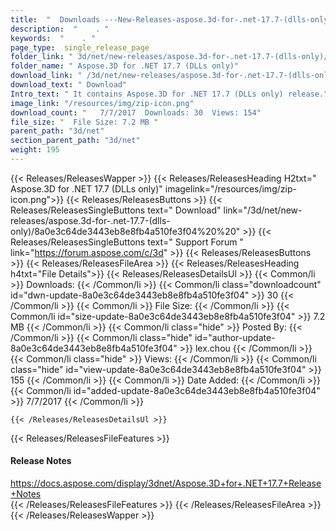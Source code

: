 ```yaml
---
title:  "  Downloads ---New-Releases-aspose.3d-for-.net-17.7-(dlls-only) . " 
description:  "    . " 
keywords:  "    . " 
page_type:  single_release_page
folder_link: " 3d/net/new-releases/aspose.3d-for-.net-17.7-(dlls-only)/"
folder_name: " Aspose.3D for .NET 17.7 (DLLs only)"
download_link: " /3d/net/new-releases/aspose.3d-for-.net-17.7-(dlls-only)/8a0e3c64de3443eb8e8fb4a510fe3f04"
download_text: " Download"
Intro_text: " It contains Aspose.3D for .NET 17.7 (DLLs only) release."
image_link: "/resources/img/zip-icon.png"
download_count: "   7/7/2017  Downloads: 30  Views: 154"
file_size: "  File Size: 7.2 MB "
parent_path: "3d/net"
section_parent_path: "3d/net"
weight: 195
---
```


{{< Releases/ReleasesWapper >}}
  {{< Releases/ReleasesHeading H2txt=" Aspose.3D for .NET 17.7 (DLLs only)" imagelink="/resources/img/zip-icon.png">}}
  {{< Releases/ReleasesButtons >}}
    {{< Releases/ReleasesSingleButtons text=" Download" link="/3d/net/new-releases/aspose.3d-for-.net-17.7-(dlls-only)/8a0e3c64de3443eb8e8fb4a510fe3f04%20%20" >}}
    {{< Releases/ReleasesSingleButtons text=" Support Forum " link="https://forum.aspose.com/c/3d" >}}
  {{< Releases/ReleasesButtons >}}
  {{< Releases/ReleasesFileArea >}}
    {{< Releases/ReleasesHeading h4txt="File Details">}}
    {{< Releases/ReleasesDetailsUl >}}
            {{< Common/li  >}} Downloads: {{< /Common/li >}} 
      {{< Common/li class="downloadcount" id="dwn-update-8a0e3c64de3443eb8e8fb4a510fe3f04" >}} 30 {{< /Common/li >}} 
      {{< Common/li  >}} File Size: {{< /Common/li >}} 
      {{< Common/li id="size-update-8a0e3c64de3443eb8e8fb4a510fe3f04" >}} 7.2 MB {{< /Common/li >}} 
      {{< Common/li  class="hide" >}} Posted By: {{< /Common/li >}} 
      {{< Common/li class="hide" id="author-update-8a0e3c64de3443eb8e8fb4a510fe3f04" >}} lex.chou {{< /Common/li >}} 
      {{< Common/li class="hide"  >}} Views: {{< /Common/li >}} 
      {{< Common/li class="hide" id="view-update-8a0e3c64de3443eb8e8fb4a510fe3f04" >}} 155 {{< /Common/li >}} 
      {{< Common/li  >}} Date Added: {{< /Common/li >}} 
      {{< Common/li id="added-update-8a0e3c64de3443eb8e8fb4a510fe3f04" >}} 7/7/2017 {{< /Common/li >}} 

    {{< /Releases/ReleasesDetailsUl >}}

  {{< Releases/ReleasesFileFeatures >}}
      <h4>Release Notes</h4><div><a href="https://docs.aspose.com/display/3dnet/Aspose.3D+for+.NET+17.7+Release+Notes">https://docs.aspose.com/display/3dnet/Aspose.3D+for+.NET+17.7+Release+Notes</a></div>
  {{< /Releases/ReleasesFileFeatures >}}
 {{< /Releases/ReleasesFileArea >}}
{{< /Releases/ReleasesWapper >}}


